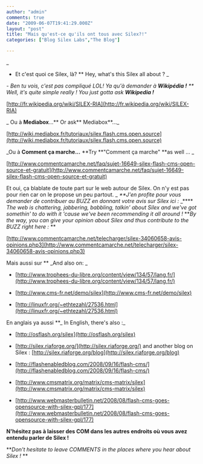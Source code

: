 ```yaml
---
author: "admin"
comments: true
date: "2009-06-07T19:41:29.000Z"
layout: "post"
title: "Mais qu'est-ce qu'ils ont tous avec Silex?!"
categories: ["Blog Silex Labs","The Blog"]

---
```

_
- Et c'est quoi ce Silex, là? ** Hey, what's this Silex all about ? _


_- Ben tu vois, c'est pas compliqué LOL! Ya qu'à demander à **Wikipédia !** ** Well, it's quite simple really ! You just gotta ask **Wikipedia !**_




[http://fr.wikipedia.org/wiki/SILEX-RIA](http://fr.wikipedia.org/wiki/SILEX-RIA)




_
Ou à **Mediabox**...** Or ask** Mediabox**..._



[http://wiki.mediabox.fr/tutoriaux/silex.flash.cms.open.source](http://wiki.mediabox.fr/tutoriaux/silex.flash.cms.open.source)

_Ou à **Comment ça marche...** **Try **"Comment ça marche" **as well ...
_

[http://www.commentcamarche.net/faq/sujet-16649-silex-flash-cms-open-source-et-gratuit](http://www.commentcamarche.net/faq/sujet-16649-silex-flash-cms-open-source-et-gratuit)


Et oui, ça blablate de toute part sur le web autour de Silex. On n'y est pas pour rien car on le propose un peu partout. _ _**J'en profite pour vous demander de contribuer au BUZZ en donnant votre avis sur Silex ici :_ _**** _The web is chattering, jabbering, babbling, talkin' about Silex and we've got somethin' to do with it 'cause we've been recommending it all around !_ **_By the way, you can give your opinion about Silex and thus contribute to the BUZZ right here :_
**

[http://www.commentcamarche.net/telecharger/silex-34060658-avis-opinions.php3](http://www.commentcamarche.net/telecharger/silex-34060658-avis-opinions.php3)


Mais aussi sur ** _And also on: _




  * [http://www.trophees-du-libre.org/content/view/134/57/lang,fr/](http://www.trophees-du-libre.org/content/view/134/57/lang,fr/)


  * [http://www.cms-fr.net/demo/silex](http://www.cms-fr.net/demo/silex)


  * [http://linuxfr.org/~ethtezahl/27536.html](http://linuxfr.org/~ethtezahl/27536.html)




En anglais ya aussi **_ In English, there's also :_




  * [http://osflash.org/silex](http://osflash.org/silex)


  * [http://silex.riaforge.org/](http://silex.riaforge.org/) and another blog on Silex : [http://silex.riaforge.org/blog](http://silex.riaforge.org/blog)


  * [http://flashenabledblog.com/2008/09/16/flash-cms/](http://flashenabledblog.com/2008/09/16/flash-cms/)


  * [http://www.cmsmatrix.org/matrix/cms-matrix/silex](http://www.cmsmatrix.org/matrix/cms-matrix/silex)


  * [http://www.webmasterbulletin.net/2008/08/flash-cms-goes-opensource-with-silex-gpl/177](http://www.webmasterbulletin.net/2008/08/flash-cms-goes-opensource-with-silex-gpl/177)






**N'hésitez pas à laisser des COM dans les autres endroits où vous avez entendu parler de Silex !**




**_Don't hesitate to leave COMMENTS in the places where you hear about Silex !_
**






